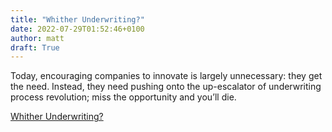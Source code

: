 ```yaml
---
title: "Whither Underwriting?"
date: 2022-07-29T01:52:46+0100
author: matt
draft: True
---
```

Today, encouraging companies to innovate is largely unnecessary: they get the need. Instead, they need pushing onto the up-escalator of underwriting process revolution; miss the opportunity and you’ll die.
 

[ Whither Underwriting? ]( https://www.selectx.co.uk/whither-underwriting/ )
